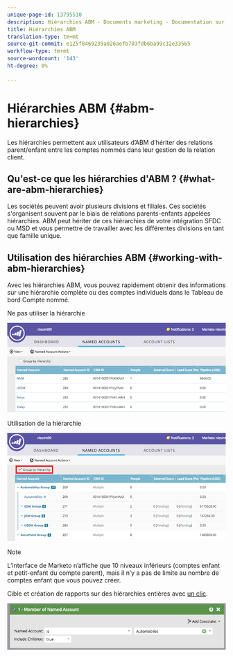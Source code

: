 ```yaml
---
unique-page-id: 13795510
description: Hiérarchies ABM - Documents marketing - Documentation sur les produits
title: Hiérarchies ABM
translation-type: tm+mt
source-git-commit: e125f8469239a026aefb703fdb6ba99c32e33565
workflow-type: tm+mt
source-wordcount: '143'
ht-degree: 0%

---
```



# Hiérarchies ABM {#abm-hierarchies}

Les hiérarchies permettent aux utilisateurs d’ABM d’hériter des relations parent/enfant entre les comptes nommés dans leur gestion de la relation client.

## Qu&#39;est-ce que les hiérarchies d&#39;ABM ? {#what-are-abm-hierarchies}

Les sociétés peuvent avoir plusieurs divisions et filiales. Ces sociétés s&#39;organisent souvent par le biais de relations parents-enfants appelées hiérarchies. ABM peut hériter de ces hiérarchies de votre intégration SFDC ou MSD et vous permettre de travailler avec les différentes divisions en tant que famille unique.

## Utilisation des hiérarchies ABM {#working-with-abm-hierarchies}

Avec les hiérarchies ABM, vous pouvez rapidement obtenir des informations sur une hiérarchie complète ou des comptes individuels dans le Tableau de bord Compte nommé.

Ne pas utiliser la hiérarchie

![](assets/before.png)

Utilisation de la hiérarchie

![](assets/after.png)

>[!NOTE]
>
>L’interface de Marketo n’affiche que 10 niveaux inférieurs (comptes enfant et petit-enfant du compte parent), mais il n’y a pas de limite au nombre de comptes enfant que vous pouvez créer.

Cible et création de rapports sur des hiérarchies entières avec [un clic](/help/marketo/product-docs/account-based-marketing/engage/account-filters.md#member-of-named-account).

![](assets/member.png)
